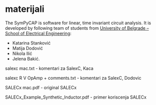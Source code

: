 # materijali

The SymPyCAP is software for linear, time invariant circuit analysis. It is developed by following team of students from [University of Belgrade – School of Electrical Engineering](https://www.etf.bg.ac.rs): 

* Katarina Stanković
* Matija Dodović
* Nikola Ilić
* Jelena Bakić.

salexc mac.txt - komentari za SalexC, Kaca

salexc R V OpAmp + comments.txt - komentari za SalexC, Dodovic

SALECx mac.pdf - original SALECx

SALECx_Example_Synthetic_Inductor.pdf - primer koriscenja SALECx
